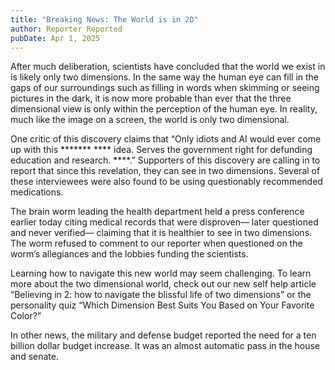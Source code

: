 ```yaml
---
title: "Breaking News: The World is in 2D"
author: Reporter Reported
pubDate: Apr 1, 2025
---
```


After much deliberation, scientists have concluded that the world we exist in is likely only two dimensions. In the same way the human eye can fill in the gaps of our surroundings such as filling in words when skimming or seeing pictures in the dark, it is now more probable than ever that the three dimensional view is only within the perception of the human eye. In reality, much like the image on a screen, the world is only two dimensional.

 One critic of this discovery claims that “Only idiots and AI would ever come up with this \*\*\*\*\*\*\* \*\*\*\* idea. Serves the government right for defunding education and research. \*\*\*\*.” Supporters of this discovery are calling in to report that since this revelation, they can see in two dimensions. Several of these interviewees were also found to be using questionably recommended medications.

The brain worm leading the health department held a press conference earlier today citing medical records that were disproven— later questioned and never verified— claiming that it is healthier to see in two dimensions. The worm refused to comment to our reporter when questioned on the worm’s allegiances and the lobbies funding the scientists.

Learning how to navigate this new world may seem challenging. To learn more about the two dimensional world, check out our new self help article “Believing in 2: how to navigate the blissful life of two dimensions” or the personality quiz “Which Dimension Best Suits You Based on Your Favorite Color?”

In other news, the military and defense budget reported the need for a ten billion dollar budget increase. It was an almost automatic pass in the house and senate.
